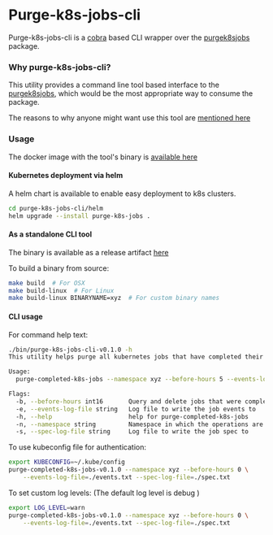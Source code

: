 # Purge-k8s-jobs-cli

Purge-k8s-jobs-cli is a [cobra](https://github.com/spf13/cobra) based CLI 
wrapper over the [purgek8sjobs](https://raw.githubusercontent.com/azharullah/purgek8sjobs) 
package.

### Why purge-k8s-jobs-cli?

This utility provides a command line tool based interface to the 
[purgek8sjobs](https://raw.githubusercontent.com/azharullah/purgek8sjobs), which 
would be the most appropriate way to consume the package.

The reasons to why anyone might want use this tool are 
[mentioned here](https://github.com/azharullah/purgek8sjobs/blob/master/README.md#why-purgek8sjobs) 

### Usage

The docker image with the tool's binary is 
[available here](https://hub.docker.com/r/azharullah/purge-k8s-jobs)

#### Kubernetes deployment via helm
A helm chart is available to enable easy deployment to k8s clusters.
```bash
cd purge-k8s-jobs-cli/helm
helm upgrade --install purge-k8s-jobs .
```

#### As a standalone CLI tool

The binary is available as a release artifact 
[here](https://github.com/azharullah/purge-k8s-jobs-cli/releases/download/v0.1.0/purge-completed-k8s-jobs-v0.1.0)

To build a binary from source:
```bash
make build  # For OSX
make build-linux  # For Linux
make build-linux BINARYNAME=xyz  # For custom binary names
```

#### CLI usage
For command help text:
```bash
./bin/purge-k8s-jobs-cli-v0.1.0 -h
This utility helps purge all kubernetes jobs that have completed their execution more than `b` hours ago in the namespace `n`. Optionally, this also write the job spec and events to a provided log file path

Usage:
  purge-completed-k8s-jobs --namespace xyz --before-hours 5 --events-log-file=./events.txt --spec-log-file=./spec.txt

Flags:
  -b, --before-hours int16       Query and delete jobs that were complete before x hours (default 1)
  -e, --events-log-file string   Log file to write the job events to
  -h, --help                     help for purge-completed-k8s-jobs
  -n, --namespace string         Namespace in which the operations are to be performed (default "default")
  -s, --spec-log-file string     Log file to write the job spec to
```

To use kubeconfig file for authentication:
```bash
export KUBECONFIG=~/.kube/config
purge-completed-k8s-jobs-v0.1.0 --namespace xyz --before-hours 0 \
    --events-log-file=./events.txt --spec-log-file=./spec.txt
```

To set custom log levels: (The default log level is debug )
```bash
export LOG_LEVEL=warn
purge-completed-k8s-jobs-v0.1.0 --namespace xyz --before-hours 0 \
    --events-log-file=./events.txt --spec-log-file=./spec.txt
```